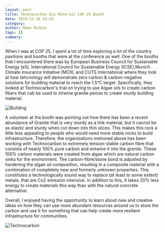 ```yaml
---
layout: post
title: Technocarbon Eco Material COP 25 Booth
date: 2019-12-26 22:23
category: 
author: Momo Rutkin 
tags: []
summary: 
---
```


When I was at COP 25, I spent a lot of time exploring a lot of the country pavilions and booths that were at the conference as well. One of the booths that I encountered there was by European Business Council for Sustainable Energy (e5), International Council for Sustainable Energy (ICSE),Munich Climate Insurance Initiative (MCII), and CUTS International where they look at how tehcnology will demonstrate zero carbon & carbon-negative solutions for building material to reach the 1.5°C target. Specifically, they looked at Technocarbon's trial on trying to use Algae oils to create carbon fibers that cab be used to intwine granite peices to create sturdy building material. 

![Building](https://pbs.twimg.com/media/ELmC9nPWsAIrjpm?format=jpg&name=medium)

A volunteer at the booth was pointing out how there has been a recent abundance of Granite that is very sturdy as a thik material, but it cannot be as elastic and sturdy when cut down into thin slices. This makes this rock a little less appealing to people who would need more stable rocks to build infrastructure. Therefore, the organizations metioned above has been working with Technocarbon to extremely tension-stable carbon fibre that consists of nearly 100% pure carbon and entwine it into the granite. These 100% carbon materials were created from algae which are natural carbon sinks for the environment. The carbon-fibre/stone bond is adjusted by hardening the algae oil composition, resulting in a composite material with a combination of completely new and formerly unknown properties. This constitutes a technologically sound way to replace (at least to some extent) metals, that are Co2 emission intensive. In addition to this, it takes 20% less energy to create materials this way than with the natural concrete alternative.

Overall, I enjoyed having the opportunity to learn about new and creative ideas on how they can use more abundant resources around us to store the carbon and use it for something that can help create more resilient infrastructure for communities. 

![Technocarbon](https://ie-club.com/wp-content/uploads/2019/02/CLEANTECH-TechnocarbonTechnologies.png)

